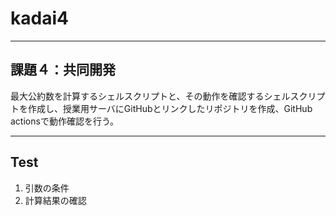 # kadai4
---
## 課題４：共同開発
最大公約数を計算するシェルスクリプトと、その動作を確認するシェルスクリプトを作成し、授業用サーバにGitHubとリンクしたリポジトリを作成、GitHub actionsで動作確認を行う。

---
## Test
1. 引数の条件
1. 計算結果の確認

